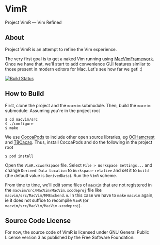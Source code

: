 VimR
====

Project VimR — Vim Refined

About
-----

Project VimR is an attempt to refine the Vim experience.

The very first goal is to get a naked Vim running using [MacVimFramework](https://github.com/qvacua/macvim). Once we have that, we'll start to add convenience GUI features similar to those present in modern editors for Mac. Let's see how far we get! :)

[![Build Status](https://travis-ci.org/qvacua/vimr.svg?branch=master)](https://travis-ci.org/qvacua/vimr)

How to Build
------------
First, clone the project and the `macvim` submodule. Then, build the `macvim` submodule: Assuming you're in the project root

```
$ cd macvim/src
$ ./configure
$ make
```

We use [CocoaPods](http://cocoapods.org) to include other open source libraries, eg [OCHamcrest](https://github.com/hamcrest/OCHamcrest) and [TBCacao](https://github.com/qvacua/tbcacao). Thus, install CocoaPods and do the following in the project root

```
$ pod install
```

Open the `VimR.xcworkspace` file. Select `File > Workspace Settings...` and change `Derived Data Location` to `Workspace-relative` and set it to `build` (the default value is `DerivedData`). Run the `VimR` scheme.

From time to time, we'll edit some files of `macvim` that are not registered in the `macvim/src/MacVim/MacVim.xcodeproj` file like `macvim/src/MacVim/MMBackend.m`. In this case we have to `make` `macvim` again, ie it does not suffice to recompile `VimR` (or `macvim/src/MacVim/MacVim.xcodeproj`).

Source Code License
-------------------

For now, the source code of VimR is licensed under GNU General Public License version 3 as published by the Free Software Foundation.
